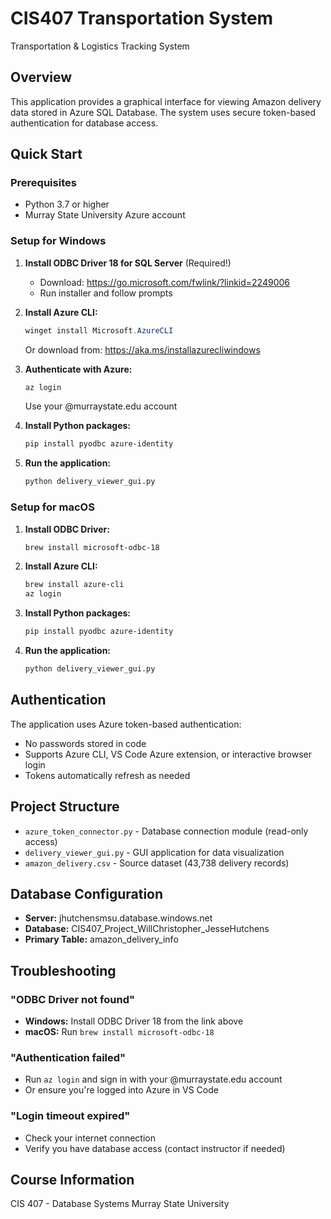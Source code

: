 # CIS407 Transportation System
Transportation & Logistics Tracking System

## Overview
This application provides a graphical interface for viewing Amazon delivery data stored in Azure SQL Database. The system uses secure token-based authentication for database access.

## Quick Start

### Prerequisites
- Python 3.7 or higher
- Murray State University Azure account

### Setup for Windows

1. **Install ODBC Driver 18 for SQL Server** (Required!)
   - Download: https://go.microsoft.com/fwlink/?linkid=2249006
   - Run installer and follow prompts

2. **Install Azure CLI:**
   ```powershell
   winget install Microsoft.AzureCLI
   ```
   Or download from: https://aka.ms/installazurecliwindows

3. **Authenticate with Azure:**
   ```powershell
   az login
   ```
   Use your @murraystate.edu account

4. **Install Python packages:**
   ```bash
   pip install pyodbc azure-identity
   ```

5. **Run the application:**
   ```bash
   python delivery_viewer_gui.py
   ```

### Setup for macOS

1. **Install ODBC Driver:**
   ```bash
   brew install microsoft-odbc-18
   ```

2. **Install Azure CLI:**
   ```bash
   brew install azure-cli
   az login
   ```

3. **Install Python packages:**
   ```bash
   pip install pyodbc azure-identity
   ```

4. **Run the application:**
   ```bash
   python delivery_viewer_gui.py
   ```

## Authentication
The application uses Azure token-based authentication:
- No passwords stored in code
- Supports Azure CLI, VS Code Azure extension, or interactive browser login
- Tokens automatically refresh as needed

## Project Structure
- `azure_token_connector.py` - Database connection module (read-only access)
- `delivery_viewer_gui.py` - GUI application for data visualization
- `amazon_delivery.csv` - Source dataset (43,738 delivery records)

## Database Configuration
- **Server:** jhutchensmsu.database.windows.net
- **Database:** CIS407_Project_WillChristopher_JesseHutchens
- **Primary Table:** amazon_delivery_info

## Troubleshooting

### "ODBC Driver not found"
- **Windows:** Install ODBC Driver 18 from the link above
- **macOS:** Run `brew install microsoft-odbc-18`

### "Authentication failed"
- Run `az login` and sign in with your @murraystate.edu account
- Or ensure you're logged into Azure in VS Code

### "Login timeout expired"
- Check your internet connection
- Verify you have database access (contact instructor if needed)



## Course Information
CIS 407 - Database Systems
Murray State University
